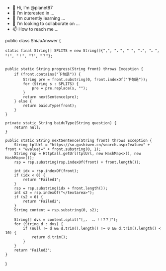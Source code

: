 - 👋 Hi, I’m @planet87
- 👀 I’m interested in ...
- 🌱 I’m currently learning ...
- 💞️ I’m looking to collaborate on ...
- 📫 How to reach me ...

<!---
planet87/planet87 is a ✨ special ✨ repository because its `README.md` (this file) appears on your GitHub profile.
You can click the Preview link to take a look at your changes.
--->

public class ShiJuAnswer {

    static final String[] SPLITS = new String[]{",", "，", " ", ".", "。", "!", "！", "?", "？"};


    public static String progress(String front) throws Exception {
        if (front.contains("下句是")) {
            String pre = front.substring(0, front.indexOf("下句是"));
            for (String s : SPLITS) {
                pre = pre.replace(s, "");
            }
            return nextSentence(pre);
        } else {
            return baiduType(front);
        }
    }

    private static String baiduType(String question) {
        return null;
    }

    public static String nextSentence(String front) throws Exception {
        String tplUrl = "https://so.gushiwen.cn/search.aspx?value=" + front + "&valuej=" + front.substring(0, 1);
        String rsp = HttpCall.getUrl(tplUrl, new HashMap<>(), new HashMap<>());
        rsp = rsp.substring(rsp.indexOf(front) + front.length());

        int idx = rsp.indexOf(front);
        if (idx < 0) {
            return "Failed1";
        }
        rsp = rsp.substring(idx + front.length());
        int s2 = rsp.indexOf("</textarea>");
        if (s2 < 0) {
            return "Failed2";
        }
        String content = rsp.substring(0, s2);

        String[] dvs = content.split("[,， .。!！?？]");
        for (String d : dvs) {
            if (null != d && d.trim().length() != 0 && d.trim().length() < 10) {
                return d.trim();
            }
        }
        return "Failed3";
    }
}
